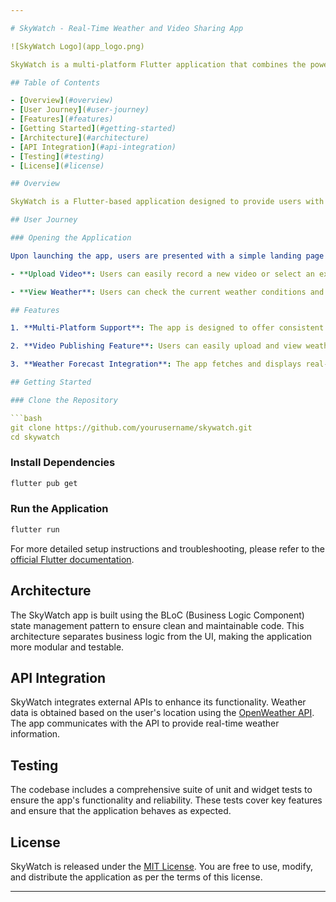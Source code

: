 ```yaml
---

# SkyWatch - Real-Time Weather and Video Sharing App

![SkyWatch Logo](app_logo.png)

SkyWatch is a multi-platform Flutter application that combines the power of real-time weather updates with social video sharing. With the ability to share current weather conditions in video format, SkyWatch offers a unique blend of weather information and social media interaction.

## Table of Contents

- [Overview](#overview)
- [User Journey](#user-journey)
- [Features](#features)
- [Getting Started](#getting-started)
- [Architecture](#architecture)
- [API Integration](#api-integration)
- [Testing](#testing)
- [License](#license)

## Overview

SkyWatch is a Flutter-based application designed to provide users with a seamless and user-friendly experience for sharing weather-related videos and viewing real-time weather information based on their current location.

## User Journey

### Opening the Application

Upon launching the app, users are presented with a simple landing page that offers two main options:

- **Upload Video**: Users can easily record a new video or select an existing one from their gallery.

- **View Weather**: Users can check the current weather conditions and forecasts. The information is presented in a clear and uncluttered manner.

## Features

1. **Multi-Platform Support**: The app is designed to offer consistent and user-friendly interfaces across various devices, adhering to each platform's specific UI guidelines.

2. **Video Publishing Feature**: Users can easily upload and view weather-related videos..

3. **Weather Forecast Integration**: The app fetches and displays real-time weather information, including current conditions and forecasts.

## Getting Started

### Clone the Repository

```bash
git clone https://github.com/yourusername/skywatch.git
cd skywatch
```

### Install Dependencies

```bash
flutter pub get
```

### Run the Application

```bash
flutter run
```

For more detailed setup instructions and troubleshooting, please refer to the [official Flutter documentation](https://flutter.dev/docs/get-started/install).

## Architecture

The SkyWatch app is built using the BLoC (Business Logic Component) state management pattern to ensure clean and maintainable code. This architecture separates business logic from the UI, making the application more modular and testable.

## API Integration

SkyWatch integrates external APIs to enhance its functionality. Weather data is obtained based on the user's location using the [OpenWeather API](https://openweathermap.org/api). The app communicates with the API to provide real-time weather information.

## Testing

The codebase includes a comprehensive suite of unit and widget tests to ensure the app's functionality and reliability. These tests cover key features and ensure that the application behaves as expected.

## License

SkyWatch is released under the [MIT License](https://mit-license.org/). You are free to use, modify, and distribute the application as per the terms of this license.

---
```

